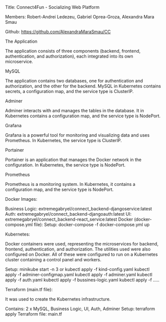 Title: Connect4Fun - Socializing Web Platform

Members: Robert-Andrei Ledezeu, Gabriel Oprea-Groza, Alexandra Mara Smau

Github: https://github.com/AlexandraMaraSmau/CC

The Application

The application consists of three components (backend, frontend, authentication, and authorization), each integrated into its own microservice.

MySQL

The application contains two databases, one for authentication and authorization, and the other for the backend. MySQL in Kubernetes contains secrets, a configuration map, and the service type is ClusterIP.

Adminer

Adminer interacts with and manages the tables in the database. It in Kubernetes contains a configuration map, and the service type is NodePort.

Grafana

Grafana is a powerful tool for monitoring and visualizing data and uses Prometheus. In Kubernetes, the service type is ClusterIP.

Portainer

Portainer is an application that manages the Docker network in the configuration. In Kubernetes, the service type is NodePort.

Prometheus

Prometheus is a monitoring system. In Kubernetes, it contains a configuration map, and the service type is NodePort.

Docker Images:

Business Logic: extremegabryel/connect_backend-djangoservice:latest
Auth: extremegabryel/connect_backend-djangoauth:latest
UI: extremegabryel/connect_backend-react_service:latest
Docker (docker-compose.yml file):
Setup: docker-compose -f docker-compose.yml up

Kubernetes:

Docker containers were used, representing the microservices for backend, frontend, authentication, and authorization. The utilities used were also configured on Docker. All of these were configured to run on a Kubernetes cluster containing a control panel and workers.

Setup: minikube start -n 3 or kubectl apply -f kind-config.yaml kubectl apply -f adminer-configmap.yaml kubectl apply -f adminer.yaml kubectl apply -f auth.yaml kubectl apply -f bussines-logic.yaml kubectl apply -f …..

Terraform (main.tf file):

It was used to create the Kubernetes infrastructure.

Contains: 2 x MySQL, Business Logic, UI, Auth, Adminer
Setup: terraform apply
Terraform file: main.tf

